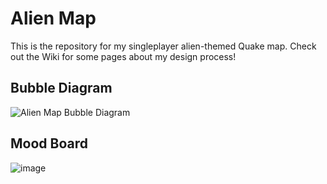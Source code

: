 # Alien Map
This is the repository for my singleplayer alien-themed Quake map. Check out the Wiki for some pages about my design process!

## Bubble Diagram
![Alien Map Bubble Diagram](https://github.com/user-attachments/assets/5e566001-a102-4b79-bf26-93a392436df4)

## Mood Board
![image](https://github.com/user-attachments/assets/cbc59c9d-239f-4660-a15d-5fd0b6edd1a8)
